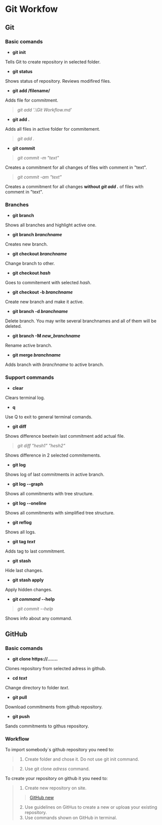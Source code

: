 # Git Workfow

## Git

### Basic comands

* **git init**

Tells Git to create repository in selected folder.

* **git status**

Shows status of repository. Reviews modifired files.

* **git add /filename/**

Adds file for commitment. 

 >*git add '.\Git Workflow.md'*

* **git add .**

Adds all files in active folder for commitement.

>*git add .*

* **git commit**

>*git commit -m "text"*

Creates a commitment for all changes of files with comment in "text".

>*git commit -am "text"*

Creates a commitment for all changes __without *git add .*__ of files with comment in "text".

### Branches

* **git branch**

Shows all branches and highlight active one.

* __git branch *branchname*__

Creates new branch.

* __git checkout *branchname*__

Change branch to other.

* __git checkout *hash*__

Goes to commitement with selected *hash*.

* __git checkout -b *branchname*__

Create new branch and make it active.

* __git branch -d *branchname*__

Delete branch. You may write several branchnames and all of them will be deleted.

* __git branch -M *new_branchname*__

Rename active branch.

* __git merge *branchname*__

Adds branch with *branchname* to active branch.

### Support commands

* **clear**

Clears terminal log.

* **q**

Use Q to exit to general terminal comands.

* **git diff**

Shows difference beetwin last commitment add actual file.

>*git diff "hesh1" "hesh2"*

Shows difference in 2 selected commitements.

* **git log**

Shows log of last commitments in active branch.

* **git log --graph**

Shows all commitments with tree structure.

* **git log --oneline**

Shows all commitments with simplified tree structure.

* **git reflog**

Shows all logs.

* __git tag *text*__

Adds tag to last commitment.

* **git stash**

Hide last changes.

* **git stash apply**

Apply hidden changes.

* **git *command* --help**

>*git commit --help*

Shows info about any command.

## GitHub

### Basic comands

* **git clone https://.......**

Clones repository from selected adress in github.

* __cd *text*__

Change directory to folder *text*.

* **git pull**

Download commitments from github repository.

* **git push**

Sands commitments to githus repository.

### Workflow

To import somebody`s github repository you need to:

>1. Create folder and chose it. Do not use git init command.

>2. Use git clone *adress* command.

To create your repository on github it you need to:

>1. Create new repository on site.
>>[GitHub new](https://github.com/new  "New repository creation")
>2.  Use guidelines on GitHus to create a new or uploaв your existing repository.
>3.  Use commands shown on GitHub in terminal.

